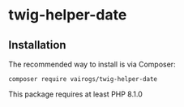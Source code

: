# twig-helper-date

Installation
------------

The recommended way to install is via Composer:

```
composer require vairogs/twig-helper-date
```

This package requires at least PHP 8.1.0
